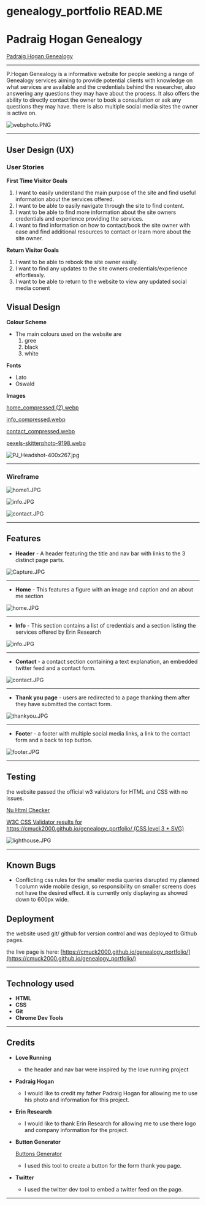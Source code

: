 # genealogy_portfolio READ.ME

# Padraig Hogan Genealogy

[Padraig Hogan Genealogy](https://cmuck2000.github.io/genealogy_portfolio/)

---

P.Hogan Genealogy is a informative website for people seeking a range of  Genealogy services aiming to provide potential clients with knowledge on what services are available and the credentials behind the researcher, also answering any questions they may have about the process. It also offers the ability to directly contact the owner to book a consultation or ask any questions they may have. there is also multiple social media sites the owner is active on.

![webphoto.PNG](genealogy_portfolio%20READ%20ME%20b207921e5beb4d7b91a1ca6def54285a/webphoto.png)

---

## User Design (UX)

### **User Stories**

**First Time Visitor Goals**

1. I want to easily understand the main purpose of the site and find useful information about the services offered.
2.  I want to be able to easily navigate through the site to find content.
3. I want to be able to find more information about the site owners credentials and experience providing the services.
4. I want to find information on how to contact/book the site owner with ease and find additional resources to contact or learn more about the site owner.

**Return Visitor Goals**

1. I want to be able to rebook  the site owner easily.
2. I want to find any updates to the site owners credentials/experience effortlessly.
3. I want to be able to return to the website to view any updated social media conent

## **Visual Design**

**Colour Scheme**

- The main colours used on the website are
    1. gree
    2. black
    3. white

**Fonts**

- Lato
- Oswald

**Images**

[home_compressed (2).webp](genealogy_portfolio%20READ%20ME%20b207921e5beb4d7b91a1ca6def54285a/home_compressed_(2).webp)

[info_compressed.webp](genealogy_portfolio%20READ%20ME%20b207921e5beb4d7b91a1ca6def54285a/info_compressed.webp)

[contact_compressed.webp](genealogy_portfolio%20READ%20ME%20b207921e5beb4d7b91a1ca6def54285a/contact_compressed.webp)

[pexels-skitterphoto-9198.webp](genealogy_portfolio%20READ%20ME%20b207921e5beb4d7b91a1ca6def54285a/pexels-skitterphoto-9198.webp)

![PJ_Headshot-400x267.jpg](genealogy_portfolio%20READ%20ME%20b207921e5beb4d7b91a1ca6def54285a/PJ_Headshot-400x267.jpg)

---

### **Wireframe**

![home1.JPG](genealogy_portfolio%20READ%20ME%20b207921e5beb4d7b91a1ca6def54285a/home1.jpg)

![info.JPG](genealogy_portfolio%20READ%20ME%20b207921e5beb4d7b91a1ca6def54285a/info.jpg)

![contact.JPG](genealogy_portfolio%20READ%20ME%20b207921e5beb4d7b91a1ca6def54285a/contact.jpg)

---

## Features

- **Header** - A header featuring the title and nav bar with links to the 3 distinct page parts.

![Capture.JPG](genealogy_portfolio%20READ%20ME%20b207921e5beb4d7b91a1ca6def54285a/Capture.jpg)

---

- **Home** - This features a figure with an image and caption and an about me section

![home.JPG](genealogy_portfolio%20READ%20ME%20b207921e5beb4d7b91a1ca6def54285a/home.jpg)

---

- **Info** - This section contains a list of credentials and a section listing the services offered by Erin Research

![info.JPG](genealogy_portfolio%20READ%20ME%20b207921e5beb4d7b91a1ca6def54285a/info%201.jpg)

---

- **Contact** - a contact section containing a text explanation, an embedded twitter feed and a contact form.

![contact.JPG](genealogy_portfolio%20READ%20ME%20b207921e5beb4d7b91a1ca6def54285a/contact%201.jpg)

---

- **Thank you page** - users are redirected to a page thanking them after they have submitted the contact form.

![thankyou.JPG](genealogy_portfolio%20READ%20ME%20b207921e5beb4d7b91a1ca6def54285a/thankyou.jpg)

---

- **Foote**r - a footer with multiple social media links, a link to the  contact form and  a back to top button.

![footer.JPG](genealogy_portfolio%20READ%20ME%20b207921e5beb4d7b91a1ca6def54285a/footer.jpg)

---

## Testing

the website passed the official w3 validators for HTML and CSS with no issues.

[Nu Html Checker](https://validator.w3.org/nu/?doc=https%3A%2F%2Fcmuck2000.github.io%2Fgenealogy_portfolio%2F)

[W3C CSS Validator results for https://cmuck2000.github.io/genealogy_portfolio/ (CSS level 3 + SVG)](http://jigsaw.w3.org/css-validator/validator?uri=https%3A%2F%2Fcmuck2000.github.io%2Fgenealogy_portfolio%2F&profile=css3svg&usermedium=all&warning=1&vextwarning=&lang=en)

![lighthouse.JPG](genealogy_portfolio%20READ%20ME%20b207921e5beb4d7b91a1ca6def54285a/lighthouse.jpg)

---

## Known Bugs

- Conflicting css rules for the smaller media queries disrupted my planned 1 column wide mobile design, so responsibility on smaller screens does not have the desired effect. it is currently only displaying as showed down to 600px wide.

## Deployment

the website used git/ github for version control and was deployed to Github pages.

the live page is here: [https://cmuck2000.github.io/genealogy_portfolio/](https://cmuck2000.github.io/genealogy_portfolio/)

---

## Technology used

- **HTML**
- **CSS**
- **Git**
- **Chrome Dev Tools**

---

## Credits

- **Love Running**
    - the header and nav bar were inspired by the love running project
- **Padraig Hogan**
    - I would like to credit my father Padraig Hogan for allowing me to use his photo and information for this project.
- **Erin Research**
    - I would like to thank Erin Research for allowing me to use there logo and company information for the project.
- **Button Generator**

    [Buttons Generator](https://markodenic.com/tools/buttons-generator/)

    - I used this tool to create a button for the form thank you page.
- **Twitter**
    - I used the twitter dev tool to embed a twitter feed on the page.

---
